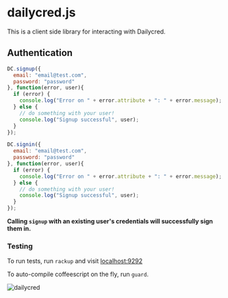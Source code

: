 # dailycred.js

This is a client side library for interacting with Dailycred.



## Authentication

~~~javascript
DC.signup({
  email: "email@test.com",
  password: "password"
}, function(error, user){
  if (error) {
    console.log("Error on " + error.attribute + ": " + error.message);
  } else {
    // do something with your user!
    console.log("Signup successful", user);
  }
});

DC.signin({
  email: "email@test.com",
  password: "password"
}, function(error, user){
  if (error) {
    console.log("Error on " + error.attribute + ": " + error.message);
  } else {
    // do something with your user!
    console.log("Signup successful", user);
  }
});
~~~

**Calling `signup` with an existing user's credentials will successfully sign them in.**

### Testing

To run tests, run `rackup` and visit [localhost:9292](http://localhost:9292)

To auto-compile coffeescript on the fly, run  `guard`.

![](https://www.dailycred.com/dc.gif?client_id=dailycred&title=js_repo "dailycred")
